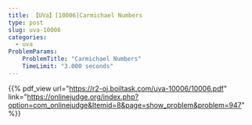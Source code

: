 ```yaml
---
title: 【UVa】[10006]Carmichael Numbers
type: post
slug: uva-10006
categories:
  - uva
ProblemParams:
    ProblemTitle: "Carmichael Numbers"
    TimeLimit: "3.000 seconds"
---
```


{{% pdf_view
url="https://r2-oj.boiltask.com/uva-10006/10006.pdf"
link="https://onlinejudge.org/index.php?option=com_onlinejudge&Itemid=8&page=show_problem&problem=947"
%}}
